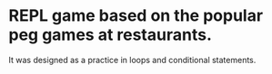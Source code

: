 # REPL game based on the popular peg games at restaurants. 
It was designed as a practice in loops and conditional statements.
